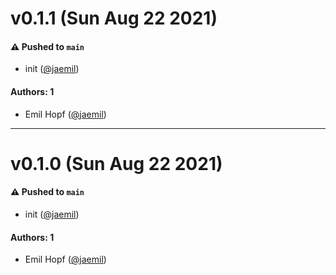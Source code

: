 # v0.1.1 (Sun Aug 22 2021)

#### ⚠️ Pushed to `main`

- init ([@jaemil](https://github.com/jaemil))

#### Authors: 1

- Emil Hopf ([@jaemil](https://github.com/jaemil))

---

# v0.1.0 (Sun Aug 22 2021)

#### ⚠️ Pushed to `main`

- init ([@jaemil](https://github.com/jaemil))

#### Authors: 1

- Emil Hopf ([@jaemil](https://github.com/jaemil))
